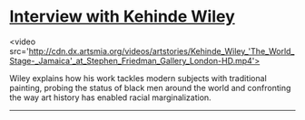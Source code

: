 # [Interview with Kehinde Wiley](http://artsmia.github.io/griot/#/stories/1069)

<video src='http://cdn.dx.artsmia.org/videos/artstories/Kehinde_Wiley_'The_World_Stage-_Jamaica'_at_Stephen_Friedman_Gallery_London-HD.mp4'></video>

Wiley explains how his work tackles modern subjects with traditional painting, probing the status of black men around the world and confronting the way art history has enabled racial marginalization.

---
